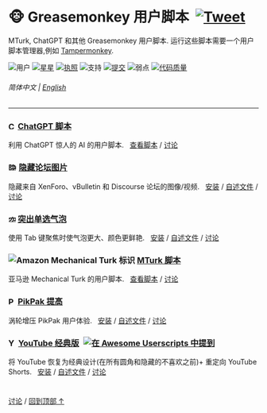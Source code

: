 # 🐵 Greasemonkey 用户脚本 &nbsp;[![Tweet](https://img.shields.io/twitter/url/http/shields.io.svg?style=social)](https://twitter.com/intent/tweet?text=刚刚找到这些史诗般的用户脚本！&url=https://github.com/adamlui/userscripts&hashtags=greasemonkey,userscripts,javascript)
MTurk, ChatGPT 和其他 Greasemonkey 用户脚本. 运行这些脚本需要一个用户脚本管理器,例如 [Tampermonkey](https://www.tampermonkey.net/).

![用户](https://img.shields.io/badge/用户-20,000+-brightgreen)
[![星星](https://img.shields.io/github/stars/adamlui/userscripts?label=星星)](https://github.com/adamlui/userscripts/stargazers)
[![执照](https://img.shields.io/badge/执照-MIT-green.svg)](../../LICENSE.md)
![支持](https://img.shields.io/badge/支持-Chrome/Safari/Firefox/Edge/Opera/Brave/Vivaldi/Waterfox/Librewolf/Ghost/QQ-989898.svg)
[![提交](https://img.shields.io/github/commit-activity/m/adamlui/userscripts?label=提交)](https://github.com/adamlui/userscripts/commits/master)
![弱点](https://img.shields.io/snyk/vulnerabilities/github/adamlui/userscripts?label=弱点&labelColor=464646&color=gold)
[![代码质量](https://img.shields.io/codefactor/grade/github/adamlui/userscripts?label=代码质量)](https://www.codefactor.io/repository/github/adamlui/userscripts)

###### 简体中文 | [English](../../#readme)

---

### <picture><source media="(prefers-color-scheme: dark)" srcset="https://i.imgur.com/RduASbD.png"><img width=15 alt="ChatGPT 标志" src="https://raw.githubusercontent.com/adamlui/userscripts/master/chatgpt/media/icons/openai-favicon64.png"></picture> [ChatGPT 脚本](../../chatgpt)

利用 ChatGPT 惊人的 AI 的用户脚本. &nbsp;
[查看脚本](../../chatgpt) / 
[讨论](https://github.com/adamlui/userscripts/discussions)

### <picture><source media="(prefers-color-scheme: dark)" srcset="https://i.imgur.com/EuMNOTX.png"><img width=17 alt="隐藏论坛图片标志" src="https://i.imgur.com/TABwyUq.png"></picture> [隐藏论坛图片](../../hide-forum-images)

隐藏来自 XenForo、vBulletin 和 Discourse 论坛的图像/视频. &nbsp;
[安装](https://greasyfork.org/scripts/12639) / 
[自述文件](../../hide-forum-images/README.md) / 
[讨论](https://github.com/adamlui/userscripts/discussions)

### <img alt="突出单选气泡标识" src="https://i.imgur.com/ribh0wE.png" width=15> [突出单选气泡](../../highlight-radio-bubbles)

使用 Tab 键聚焦时使气泡更大、颜色更鲜艳. &nbsp;
[安装](https://greasyfork.org/scripts/26311) / 
[自述文件](../../highlight-radio-bubbles/README.md) / 
[讨论](https://github.com/adamlui/userscripts/discussions)

### <img alt="Amazon Mechanical Turk 标识" src="https://www.mturk.com/assets/images/favicon.ico"> [MTurk 脚本](../../mturk)

亚马逊 Mechanical Turk 的用户脚本. &nbsp;
[查看脚本](../../mturk) / 
[讨论](https://github.com/adamlui/userscripts/discussions)

### <img width=15 alt="PikPak 标识" src="https://mypikpak.com/favicon-32x32.png"> [PikPak 提高](../../pikpak-enhance)

涡轮增压 PikPak 用户体验. &nbsp;
[安装](https://greasyfork.org/en/scripts/464781-pikpak-enhance) / 
[自述文件](../../pikpak-enhance/docs/zh-cn/README.md) / 
[讨论](https://github.com/adamlui/userscripts/discussions)

### <img alt="YouTube 经典版 标识" src="https://i.imgur.com/9vzrMBf.png" width=16> [YouTube 经典版](../../youtube-classic) <a href="https://github.com/awesome-scripts/awesome-userscripts#youtube"><img src="https://awesome.re/mentioned-badge.svg" alt="在 Awesome Userscripts 中提到" style="margin:0 0 -2px 5px"></a>

将 YouTube 恢复为经典设计(在所有圆角和隐藏的不喜欢之前)+ 重定向 YouTube Shorts. &nbsp;
[安装](https://greasyfork.org/en/scripts/456132) / 
[自述文件](../../youtube-classic/README.md) / 
[讨论](https://github.com/adamlui/userscripts/discussions)

#

<a href="https://github.com/adamlui/userscripts/discussions">讨论</a> / 
<a href="#-greasemonkey-%E7%94%A8%E6%88%B7%E8%84%9A%E6%9C%AC-">回到顶部 ↑</a>
